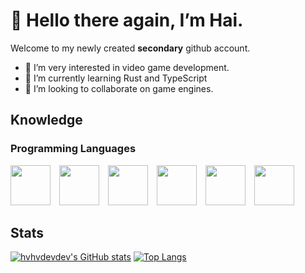 # 👋 Hello there again, I’m Hai.
Welcome to my newly created __secondary__ github account.
- 👀 I’m very interested in video game development.
- 🌱 I’m currently learning Rust and TypeScript
- 💞️ I’m looking to collaborate on game engines.

## Knowledge
### Programming Languages

<div style="display: inline-block;">
<img src="https://upload.wikimedia.org/wikipedia/commons/1/18/C_Programming_Language.svg" width="64" height="64" style="display: inline;margin-right: 10px;" />
<img src="https://www.rust-lang.org/logos/rust-logo-256x256.png" width="64" height="64" style="display: inline;margin-right: 10px;" />
<img src="https://upload.wikimedia.org/wikipedia/commons/4/4c/Typescript_logo_2020.svg" width="64" height="64" style="display: inline;margin-right: 10px;" />
<img src="https://www.scala-lang.org/resources/img/frontpage/scala-spiral.png" width="64" height="64" style="display: inline;margin-right: 10px;" />
<img src="https://upload.wikimedia.org/wikipedia/commons/c/c3/Python-logo-notext.svg" width="64" height="64" style="display: inline;margin-right: 10px;" />
<img src="https://upload.wikimedia.org/wikipedia/commons/7/73/Ruby_logo.svg" width="64" height="64" style="display: inline;margin-right: 10px;" />
  
</div>

## Stats

[![hvhvdevdev's GitHub stats](https://github-readme-stats.vercel.app/api?username=hvhvdevdev&show_icons=true&theme=dracula&hide=contribs,issues)]()
[![Top Langs](https://github-readme-stats.vercel.app/api/top-langs/?username=hvhvdevdev&layout=compact&theme=dracula)]()

<!---
hvhvdevdev/hvhvdevdev is a ✨ special ✨ repository because its `README.md` (this file) appears on your GitHub profile.
You can click the Preview link to take a look at your changes.
--->

